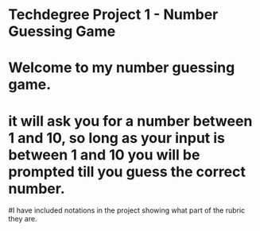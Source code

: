 # Techdegree Project 1 - Number Guessing Game

# Welcome to my number guessing game.
# it will ask you for a number between 1 and 10, so long as your input is between 1 and 10 you will be prompted till you guess the correct number.

#I have included notations in the project showing what part of the rubric they are.
